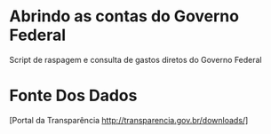 # Abrindo as contas do Governo Federal
Script de raspagem e consulta de gastos diretos do Governo Federal


# Fonte Dos Dados
[Portal da Transparência http://transparencia.gov.br/downloads/]